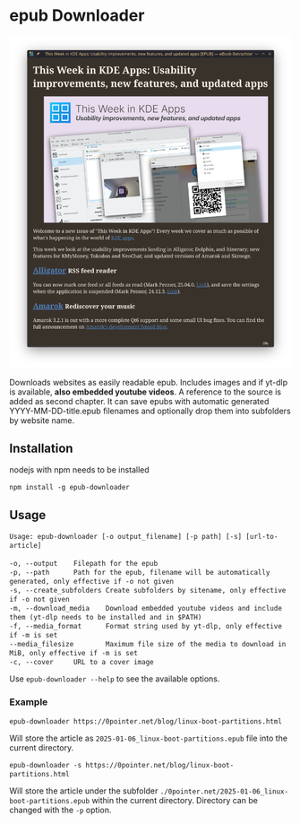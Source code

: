 # epub Downloader

![example epub](./screenshot.png)

Downloads websites as easily readable epub.
Includes images and if yt-dlp is available, **also embedded youtube videos**. A reference to the source is added as second chapter.
It can save epubs with automatic generated YYYY-MM-DD-title.epub filenames and optionally drop them into subfolders by website name.

## Installation

nodejs with npm needs to be installed

```
npm install -g epub-downloader
```

## Usage

```
Usage: epub-downloader [-o output_filename] [-p path] [-s] [url-to-article]

-o, --output    Filepath for the epub
-p, --path      Path for the epub, filename will be automatically generated, only effective if -o not given
-s, --create_subfolders Create subfolders by sitename, only effective if -o not given
-m, --download_media    Download embedded youtube videos and include them (yt-dlp needs to be installed and in $PATH)
-f, --media_format      Format string used by yt-dlp, only effective if -m is set
--media_filesize        Maximum file size of the media to download in MiB, only effective if -m is set
-c, --cover     URL to a cover image
```

Use `epub-downloader --help` to see the available options.

### Example

```
epub-downloader https://0pointer.net/blog/linux-boot-partitions.html
```

Will store the article as `2025-01-06_linux-boot-partitions.epub` file into the current directory.

```
epub-downloader -s https://0pointer.net/blog/linux-boot-partitions.html
```

Will store the article under the subfolder `./0pointer.net/2025-01-06_linux-boot-partitions.epub` within the current directory. Directory can be changed with the `-p` option.

